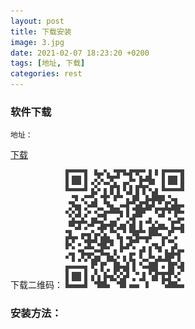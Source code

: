 ```yaml
---
layout: post
title: 下载安装
image: 3.jpg
date: 2021-02-07 18:23:20 +0200
tags: [地址, 下载]
categories: rest
---
```

### 软件下载
    地址：
   [下载](https://wwa.lanzous.com/i5NSQlt28je)

下载二维码：
    ![下载二维码：](/images/download%20.png "下载二维码")


### 安装方法：

